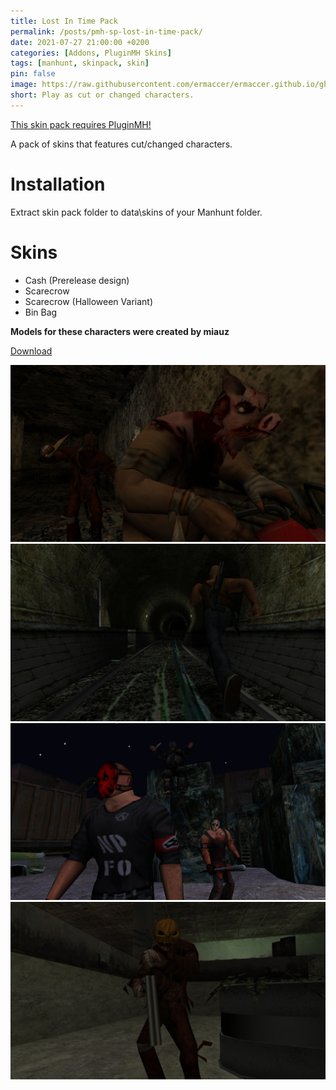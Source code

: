```yaml
---
title: Lost In Time Pack
permalink: /posts/pmh-sp-lost-in-time-pack/
date: 2021-07-27 21:00:00 +0200
categories: [Addons, PluginMH Skins]
tags: [manhunt, skinpack, skin]   
pin: false
image: https://raw.githubusercontent.com/ermaccer/ermaccer.github.io/gh-pages/assets/pmhsp/lostintime/4.jpg
short: Play as cut or changed characters.
---
```


[This skin pack requires PluginMH!](https://ermaccer.github.io/posts/pluginmh/)

A pack of skins that features cut/changed characters.

# Installation
Extract skin pack folder to data\skins of your Manhunt folder.

# Skins
- Cash (Prerelease design)
- Scarecrow
- Scarecrow (Halloween Variant)
- Bin Bag


**Models for these characters were created by miauz**

[Download](https://drive.google.com/file/d/1N7PD1k9fyLlKCD7sHKct4rq3kJjwgQE2/view?usp=sharing)


![Preview](https://raw.githubusercontent.com/ermaccer/ermaccer.github.io/gh-pages/assets/pmhsp/lostintime/1.jpg)
![Preview](https://raw.githubusercontent.com/ermaccer/ermaccer.github.io/gh-pages/assets/pmhsp/lostintime/2.jpg)
![Preview](https://raw.githubusercontent.com/ermaccer/ermaccer.github.io/gh-pages/assets/pmhsp/lostintime/3.jpg)
![Preview](https://raw.githubusercontent.com/ermaccer/ermaccer.github.io/gh-pages/assets/pmhsp/lostintime/4.jpg)




